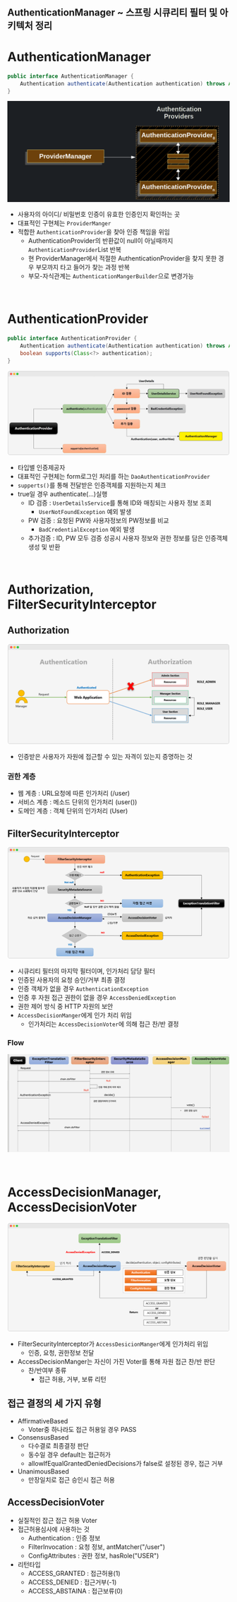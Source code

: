 ## AuthenticationManager ~ 스프링 시큐리티 필터 및 아키텍처 정리

# AuthenticationManager

```java
public interface AuthenticationManager {
	Authentication authenticate(Authentication authentication) throws AuthenticationException;
}
```

![img](img/ProviderManager.png)

- 사용자의 아이디/ 비밀번호 인증이 유효한 인증인지 확인하는 곳
- 대표적인 구현체는 `ProviderManger`
- 적합한 `AuthenticationProvider`을 찾아 인증 책임을 위임
  - AuthenticationProvider의 반환값이 null이 아닐때까지 `AuthenticationProvider`List 반복
  - 현 ProviderManager에서 적절한 AuthenticationProvider을 찾지 못한 경우 부모까지 타고 들어가 찾는 과정 반복
  - 부모-자식관계는 `AuthenticationMangerBuilder`으로 변경가능

<br/>

# AuthenticationProvider

```java
public interface AuthenticationProvider {
	Authentication authenticate(Authentication authentication) throws AuthenticationException;
	boolean supports(Class<?> authentication);
}
```

![img](img/AuthenticationProvider.png)

- 타입별 인증제공자
- 대표적인 구현체는 form로그인 처리를 하는 `DaoAuthenticationProvider`
- `supperts()`를 통해 전달받은 인증객체를 지원하는지 체크
- true일 경우 authenticate(...)실행
  - ID 검증 : `UserDetailsService`를 통해 ID와 매칭되는 사용자 정보 조회
    - `UserNotFoundException` 예외 발생
  - PW 검증 : 요청된 PW와 사용자정보의 PW정보를 비교
    - `BadCredentialException` 예외 발생
  - 추가검증 : ID, PW 모두 검증 성공시 사용자 정보와 권한 정보를 담은 인증객체 생성 및 반환

<br/>

# Authorization, FilterSecurityInterceptor 

## Authorization

![img](img/Authorization.png)

- 인증받은 사용자가 자원에 접근할 수 있는 자격이 있는지 증명하는 것

### 권한 계층

- 웹 계층 : URL요청에 따른 인가처리 (/user)
- 서비스 계층 : 메소드 단위의 인가처리 (user())
- 도메인 계층 : 객체 단위의 인가처리 (User)

## FilterSecurityInterceptor

![img](img/FilterSecurityInterceptor.png)

- 시큐리티 필터의 마지막 필터이며, 인가처리 담당 필터
- 인증된 사용자의 요청 승인/거부 최종 결정
- 인증 객체가 없을 경우 `AuthenticationException`
- 인증 후 자원 접근 권한이 없을 경우 `AccessDeniedException`
- 권한 제어 방식 중 HTTP 자원의 보안
- `AccessDecisionManger`에게 인가 처리 위임
  - 인가처리는 `AccessDecisionVoter`에 의해 접근 찬/반 결정

### Flow

![img](img/FilterSecurityInterceptorFlow.png)

<br/>

# AccessDecisionManager, AccessDecisionVoter

![img](img/AccessDscisionFlow.png)

- FilterSecurityInterceptor가 `AccessDesicionManger`에게 인가처리 위임
  - 인증, 요청, 권한정보 전달
- AccessDecisionManger는 자신이 가진 Voter를 통해 자원 접근 찬/반 판단
  - 찬/반여부 종류
    - 접근 허용, 거부, 보류 리턴

## 접근 결정의 세 가지 유형

- AffirmativeBased
  - Voter중 하나라도 접근 허용일 경우 PASS
- ConsensusBased
  - 다수결로 최종결정 판단
  - 동수일 경우 default는 접근허가
  - allowIfEqualGrantedDeniedDecisions가 false로 설정된 경우, 접근 거부
- UnanimousBased
  - 만장일치로 접근 승인시 접근 허용

## AccessDecisionVoter

- 실질적인 잡근 접근 허용 Voter
- 접근허용심사에 사용하는 것
  - Authentication : 인증 정보
  - FilterInvocation : 요청 정보, antMatcher("/user")
  - ConfigAttributes : 권한 정보, hasRole("USER")
- 리턴타입
  - ACCESS_GRANTED : 접근허용(1)
  - ACCESS_DENIED : 접근거부(-1)
  - ACCESS_ABSTAINA : 접근보류(0)
